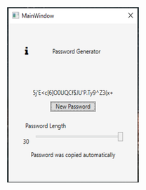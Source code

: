 <div align="center">
    <img src="https://github.com/Whuzurbuddha/WhuzurBuddha/blob/main/simple_tools/PasswordGenerator/preview.png?raw=true" height="400" width="300" />  
</div>

